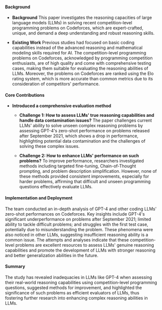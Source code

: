 #### Background
- **Background**
This paper investigates the reasoning capacities of large language models (LLMs) in solving recent competition-level programming problems on Codeforces, which are expert-crafted, unique, and demand a deep understanding and robust reasoning skills.

- **Existing Work**
Previous studies had focused on basic coding capabilities instead of the advanced reasoning and mathematical modeling skills required for AI. The competition-level programming problems on Codeforces, acknowledged by programming competition enthusiasts, are of high quality and come with comprehensive testing cases, making them suitable for evaluating the reasoning abilities of LLMs. Moreover, the problems on Codeforces are ranked using the Elo rating system, which is more accurate than common metrics due to its consideration of competitors' performance.

#### Core Contributions
  - **Introduced a comprehensive evaluation method**
    - **Challenge 1: How to assess LLMs' true reasoning capabilities and handle data contamination issues?**
      The paper challenges current LLMs' ability to solve unseen complex reasoning problems by assessing GPT-4's zero-shot performance on problems released after September 2021, which shows a drop in performance, highlighting potential data contamination and the challenges of solving these complex issues.

    - **Challenge 2: How to enhance LLMs' performance on such problems?**
      To improve performance, researchers investigated methods including targeted fine-tuning, Chain-of-Thought prompting, and problem description simplification. However, none of these methods provided consistent improvements, especially for harder problems, affirming that difficult and unseen programming questions effectively evaluate LLMs.

#### Implementation and Deployment
The team conducted an in-depth analysis of GPT-4 and other coding LLMs' zero-shot performances on Codeforces. Key insights include GPT-4's significant underperformance on problems after September 2021; limited ability to tackle difficult problems; and struggles with the first test case, potentially due to misunderstanding the problem. These phenomena were also noticed in other LLMs, suggesting insufficient reasoning ability is a common issue. The attempts and analyses indicate that these competition-level problems are excellent resources to assess LLMs' genuine reasoning capabilities and promote the development of LLMs with stronger reasoning and better generalization abilities in the future.

#### Summary
The study has revealed inadequacies in LLMs like GPT-4 when assessing their real-world reasoning capabilities using competition-level programming questions, suggested methods for improvement, and highlighted the significance of such problems as efficient evaluators of LLMs, thus fostering further research into enhancing complex reasoning abilities in LLMs.